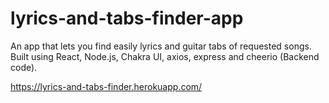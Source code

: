 # lyrics-and-tabs-finder-app
An app that lets you find easily lyrics and guitar tabs of requested songs. 
Built using React, Node.js, Chakra UI, axios, express and cheerio (Backend code).

https://lyrics-and-tabs-finder.herokuapp.com/
